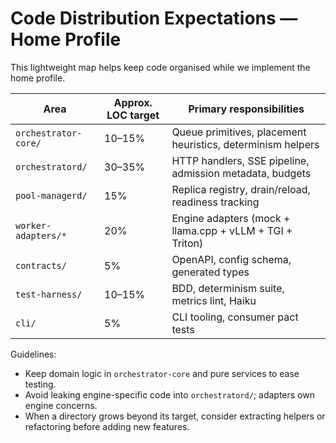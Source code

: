 # Code Distribution Expectations — Home Profile

This lightweight map helps keep code organised while we implement the home profile.

| Area | Approx. LOC target | Primary responsibilities |
|------|--------------------|---------------------------|
| `orchestrator-core/` | 10–15% | Queue primitives, placement heuristics, determinism helpers |
| `orchestratord/` | 30–35% | HTTP handlers, SSE pipeline, admission metadata, budgets |
| `pool-managerd/` | 15% | Replica registry, drain/reload, readiness tracking |
| `worker-adapters/*` | 20% | Engine adapters (mock + llama.cpp + vLLM + TGI + Triton) |
| `contracts/` | 5% | OpenAPI, config schema, generated types |
| `test-harness/` | 10–15% | BDD, determinism suite, metrics lint, Haiku |
| `cli/` | 5% | CLI tooling, consumer pact tests |

Guidelines:
- Keep domain logic in `orchestrator-core` and pure services to ease testing.
- Avoid leaking engine-specific code into `orchestratord/`; adapters own engine concerns.
- When a directory grows beyond its target, consider extracting helpers or refactoring before adding new features.
